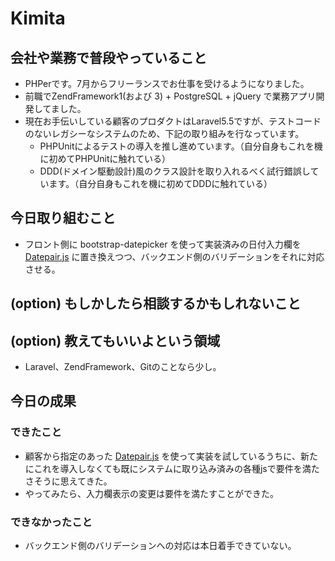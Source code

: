 # Kimita

## 会社や業務で普段やっていること

- PHPerです。7月からフリーランスでお仕事を受けるようになりました。
- 前職でZendFramework1(および 3) + PostgreSQL + jQuery で業務アプリ開発してました。
- 現在お手伝いしている顧客のプロダクトはLaravel5.5ですが、テストコードのないレガシーなシステムのため、下記の取り組みを行なっています。
    - PHPUnitによるテストの導入を推し進めています。（自分自身もこれを機に初めてPHPUnitに触れている）
    - DDD(ドメイン駆動設計)風のクラス設計を取り入れるべく試行錯誤しています。（自分自身もこれを機に初めてDDDに触れている）

## 今日取り組むこと

- フロント側に bootstrap-datepicker を使って実装済みの日付入力欄を [Datepair.js](http://jonthornton.github.io/Datepair.js/) に置き換えつつ、バックエンド側のバリデーションをそれに対応させる。


## (option) もしかしたら相談するかもしれないこと

## (option) 教えてもいいよという領域

- Laravel、ZendFramework、Gitのことなら少し。

## 今日の成果

### できたこと
- 顧客から指定のあった [Datepair.js](http://jonthornton.github.io/Datepair.js/) を使って実装を試しているうちに、新たにこれを導入しなくても既にシステムに取り込み済みの各種jsで要件を満たさそうに思えてきた。
- やってみたら、入力欄表示の変更は要件を満たすことができた。

### できなかったこと
- バックエンド側のバリデーションへの対応は本日着手できていない。
